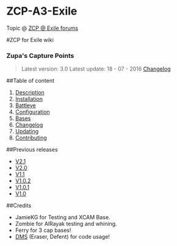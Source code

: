 # ZCP-A3-Exile

Topic @ [ZCP @ Exile forums](http://www.exilemod.com/topic/12116-release-official-zcp-zupas-capture-points/)

#ZCP for Exile wiki

### Zupa's Capture Points
> Latest version: 3.0
> Latest update: 18 - 07 - 2016
> [Changelog](Changelog)

##Table of content

1. [Description](Description)
2. [Installation](Installation)
3. [Battleye](Battleye)
4. [Configuration](Configuration)
5. [Bases](Bases)
6. [Changelog](Changelog)
7. [Updating](Updating)
8. [Contributing](Contributing)

##Previous releases

* [V2.1](https://github.com/DevZupa/ZCP-A3-Exile/releases/tag/V2.1)
* [V2.0](https://github.com/DevZupa/ZCP-A3-Exile/releases/tag/V2.0)
* [V1.1](https://github.com/DevZupa/ZCP-A3-Exile/releases/tag/V1.1)
* [V1.0.2](https://github.com/DevZupa/ZCP-A3-Exile/releases/tag/V1.0.2)
* [V1.0.1](https://github.com/DevZupa/ZCP-A3-Exile/releases/tag/V1.0.1)
* [V1.0](https://github.com/DevZupa/ZCP-A3-Exile/releases/tag/V1.0)

##Credits
* JamieKG for Testing and XCAM Base.
* Zombie for AlRayak testing and whining.
* Ferry for 3 cap bases!
* [DMS](https://github.com/Defent/DMS_Exile) (Eraser, Defent) for code usage!